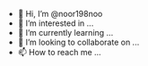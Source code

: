 - 👋 Hi, I’m @noor198noo
- 👀 I’m interested in ...
- 🌱 I’m currently learning ...
- 💞️ I’m looking to collaborate on ...
- 📫 How to reach me ...

<!---
noor198noo/noor198noo is a ✨ special ✨ repository because its `README.md` (this file) appears on your GitHub profile.
You can click the Preview link to take a look at your changes.
--->
